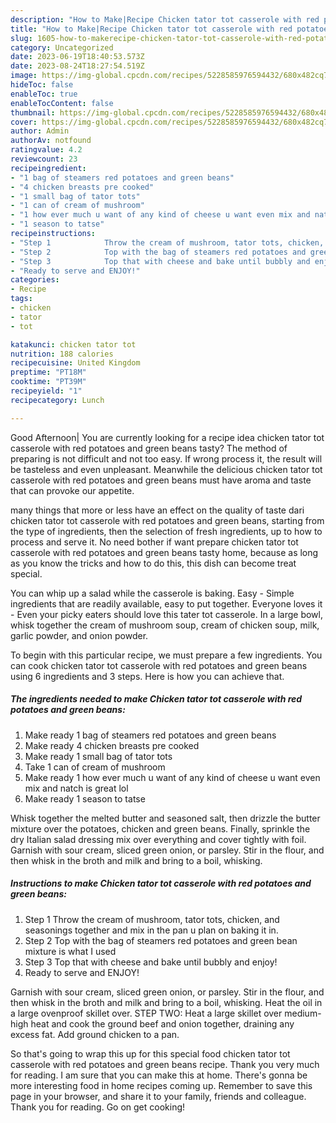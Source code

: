 ```yaml
---
description: "How to Make|Recipe Chicken tator tot casserole with red potatoes and green beans {That is Simple"
title: "How to Make|Recipe Chicken tator tot casserole with red potatoes and green beans {That is Simple"
slug: 1605-how-to-makerecipe-chicken-tator-tot-casserole-with-red-potatoes-and-green-beans-that-is-simple
category: Uncategorized
date: 2023-06-19T18:40:53.573Z
date: 2023-08-24T18:27:54.519Z
image: https://img-global.cpcdn.com/recipes/5228585976594432/680x482cq70/chicken-tator-tot-casserole-with-red-potatoes-and-green-beans-recipe-main-photo.jpg
hideToc: false
enableToc: true
enableTocContent: false
thumbnail: https://img-global.cpcdn.com/recipes/5228585976594432/680x482cq70/chicken-tator-tot-casserole-with-red-potatoes-and-green-beans-recipe-main-photo.jpg
cover: https://img-global.cpcdn.com/recipes/5228585976594432/680x482cq70/chicken-tator-tot-casserole-with-red-potatoes-and-green-beans-recipe-main-photo.jpg
author: Admin
authorAv: notfound
ratingvalue: 4.2
reviewcount: 23
recipeingredient:
- "1 bag of steamers red potatoes and green beans"
- "4 chicken breasts pre cooked"
- "1 small bag of tator tots"
- "1 can of cream of mushroom"
- "1 how ever much u want of any kind of cheese u want even mix and natch is great lol"
- "1 season to tatse"
recipeinstructions:
- "Step 1            Throw the cream of mushroom, tator tots, chicken, and seasonings together and mix in the pan u plan on baking it in."
- "Step 2            Top with the bag of steamers red potatoes and green bean mixture is what I used"
- "Step 3            Top that with cheese and bake until bubbly and enjoy!"
- "Ready to serve and ENJOY!"
categories:
- Recipe
tags:
- chicken
- tator
- tot

katakunci: chicken tator tot 
nutrition: 188 calories
recipecuisine: United Kingdom
preptime: "PT18M"
cooktime: "PT39M"
recipeyield: "1"
recipecategory: Lunch

---
```



Good Afternoon| You are currently looking for a recipe idea chicken tator tot casserole with red potatoes and green beans tasty? The method of preparing is not difficult and not too easy. If wrong process it, the result will be tasteless and even unpleasant. Meanwhile the delicious chicken tator tot casserole with red potatoes and green beans must have aroma and taste that can provoke our appetite.






many things that more or less have an effect on the quality of taste dari chicken tator tot casserole with red potatoes and green beans, starting from the type of ingredients, then the selection of fresh ingredients, up to how to process and serve it. No need bother if want prepare chicken tator tot casserole with red potatoes and green beans tasty home, because as long as you know the tricks and how to do this, this dish can become treat  special.


You can whip up a salad while the casserole is baking. Easy - Simple ingredients that are readily available, easy to put together. Everyone loves it - Even your picky eaters should love this tater tot casserole. In a large bowl, whisk together the cream of mushroom soup, cream of chicken soup, milk, garlic powder, and onion powder.


To begin with this particular recipe, we must prepare a few ingredients. You can cook chicken tator tot casserole with red potatoes and green beans using 6 ingredients and 3 steps. Here is how you can achieve that.

<!--inarticleads1-->

##### The ingredients needed to make Chicken tator tot casserole with red potatoes and green beans:

1. Make ready 1 bag of steamers red potatoes and green beans
1. Make ready 4 chicken breasts pre cooked
1. Make ready 1 small bag of tator tots
1. Take 1 can of cream of mushroom
1. Make ready 1 how ever much u want of any kind of cheese u want even mix and natch is great lol
1. Make ready 1 season to tatse


Whisk together the melted butter and seasoned salt, then drizzle the butter mixture over the potatoes, chicken and green beans. Finally, sprinkle the dry Italian salad dressing mix over everything and cover tightly with foil. Garnish with sour cream, sliced green onion, or parsley. Stir in the flour, and then whisk in the broth and milk and bring to a boil, whisking. 

<!--inarticleads2-->

##### Instructions to make Chicken tator tot casserole with red potatoes and green beans:

1. Step 1            Throw the cream of mushroom, tator tots, chicken, and seasonings together and mix in the pan u plan on baking it in.
1. Step 2            Top with the bag of steamers red potatoes and green bean mixture is what I used
1. Step 3            Top that with cheese and bake until bubbly and enjoy!
1. Ready to serve and ENJOY!

Garnish with sour cream, sliced green onion, or parsley. Stir in the flour, and then whisk in the broth and milk and bring to a boil, whisking. Heat the oil in a large ovenproof skillet over. STEP TWO: Heat a large skillet over medium-high heat and cook the ground beef and onion together, draining any excess fat. Add ground chicken to a pan. 

So that's going to wrap this up for this special food chicken tator tot casserole with red potatoes and green beans recipe. Thank you very much for reading. I am sure that you can make this at home. There's gonna be more interesting food in home recipes coming up. Remember to save this page in your browser, and share it to your family, friends and colleague. Thank you for reading. Go on get cooking!
